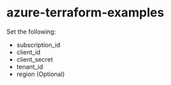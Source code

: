# azure-terraform-examples
Set the following:

- subscription_id
- client_id
- client_secret
- tenant_id
- region (Optional)